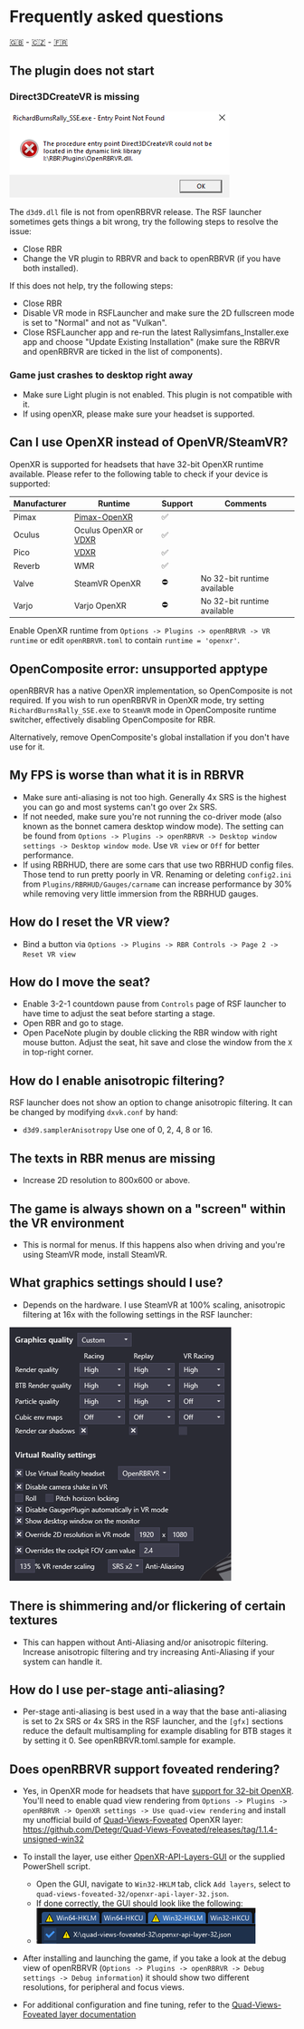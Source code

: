 # Frequently asked questions

[🇬🇧](FAQ.md) - [🇨🇿](FAQ_CZ.md) - [🇫🇷](FAQ_FR.md)

## The plugin does not start

### Direct3DCreateVR is missing

![Direct3DCreateVR missing](img/d3dcreatevr.png)

The `d3d9.dll` file is not from openRBRVR release. The RSF launcher sometimes
gets things a bit wrong, try the following steps to resolve the issue:

- Close RBR
- Change the VR plugin to RBRVR and back to openRBRVR (if you have both installed).

If this does not help, try the following steps:

- Close RBR
- Disable VR mode in RSFLauncher and make sure the 2D fullscreen mode is set to
  "Normal" and not as "Vulkan".
- Close RSFLauncher app and re-run the latest Rallysimfans\_Installer.exe app
  and choose "Update Existing Installation" (make sure the RBRVR and openRBRVR
  are ticked in the list of components).

### Game just crashes to desktop right away

- Make sure Light plugin is not enabled. This plugin is not compatible with it.
- If using openXR, please make sure your headset is supported.

## Can I use OpenXR instead of OpenVR/SteamVR?

OpenXR is supported for headsets that have 32-bit OpenXR runtime available.
Please refer to the following table to check if your device is supported:

| Manufacturer | Runtime                                                                    | Support     | Comments                                                                    |
| ------------ | -------------------------------------------------------------------------- | ----------- | --------------------------------------------------------------------------- |
| Pimax        | [Pimax-OpenXR](https://github.com/mbucchia/Pimax-OpenXR)                   | ✅          |                                                                             |
| Oculus       | Oculus OpenXR or [VDXR](https://github.com/mbucchia/VirtualDesktop-OpenXR) | ✅          |                                                                             |
| Pico         | [VDXR](https://github.com/mbucchia/VirtualDesktop-OpenXR)                  | ✅          |                                                                             |
| Reverb       | WMR                                                                        | ✅          |                                                                             |
| Valve        | SteamVR OpenXR                                                             | ⛔          | No 32-bit runtime available                                                 |
| Varjo        | Varjo OpenXR                                                               | ⛔          | No 32-bit runtime available                                                 |

Enable OpenXR runtime from `Options -> Plugins -> openRBRVR -> VR runtime` or
edit `openRBRVR.toml` to contain `runtime = 'openxr'`.

## OpenComposite error: unsupported apptype

openRBRVR has a native OpenXR implementation, so OpenComposite is not required.
If you wish to run openRBRVR in OpenXR mode, try setting
`RichardBurnsRally_SSE.exe` to `SteamVR` mode in OpenComposite runtime
switcher, effectively disabling OpenComposite for RBR.

Alternatively, remove OpenComposite's global installation if you don't have use
for it.

## My FPS is worse than what it is in RBRVR

- Make sure anti-aliasing is not too high. Generally 4x SRS is the highest you
  can go and most systems can't go over 2x SRS.
- If not needed, make sure you're not running the co-driver mode (also known as
  the bonnet camera desktop window mode). The setting can be found from
  `Options -> Plugins -> openRBRVR -> Desktop window settings -> Desktop window
  mode`. Use `VR view` or `Off` for better performance.
- If using RBRHUD, there are some cars that use two RBRHUD config files. Those
  tend to run pretty poorly in VR. Renaming or deleting `config2.ini` from
  `Plugins/RBRHUD/Gauges/carname` can increase performance by 30% while
  removing very little immersion from the RBRHUD gauges.

## How do I reset the VR view?

- Bind a button via `Options -> Plugins -> RBR Controls -> Page 2 -> Reset VR view`

## How do I move the seat?

- Enable 3-2-1 countdown pause from `Controls` page of RSF launcher to have
  time to adjust the seat before starting a stage.
- Open RBR and go to stage.
- Open PaceNote plugin by double clicking the RBR window with right mouse
  button. Adjust the seat, hit save and close the window from the `X` in
  top-right corner.

## How do I enable anisotropic filtering?

RSF launcher does not show an option to change anisotropic filtering. It can be
changed by modifying `dxvk.conf` by hand:

- `d3d9.samplerAnisotropy` Use one of 0, 2, 4, 8 or 16.

## The texts in RBR menus are missing

- Increase 2D resolution to 800x600 or above.

## The game is always shown on a "screen" within the VR environment

- This is normal for menus. If this happens also when driving and you're using
  SteamVR mode, install SteamVR.

## What graphics settings should I use?

- Depends on the hardware. I use SteamVR at 100% scaling, anisotropic filtering
  at 16x with the following settings in the RSF launcher:

![Example settings](img/example_settings.png)

## There is shimmering and/or flickering of certain textures

- This can happen without Anti-Aliasing and/or anisotropic filtering. Increase
  anisotropic filtering and try increasing Anti-Aliasing if your system can
  handle it.

## How do I use per-stage anti-aliasing?

- Per-stage anti-aliasing is best used in a way that the base anti-aliasing is
  set to 2x SRS or 4x SRS in the RSF launcher, and the `[gfx]` sections reduce
  the default multisampling for example disabling for BTB stages it by setting
  it 0. See openRBRVR.toml.sample for example.

## Does openRBRVR support foveated rendering?

- Yes, in OpenXR mode for headsets that have [support for 32-bit
  OpenXR](https://github.com/Detegr/openRBRVR/blob/master/FAQ.md#can-i-use-openxr-instead-of-openvrsteamvr).
  You'll need to enable quad view rendering from `Options -> Plugins ->
  openRBRVR -> OpenXR settings -> Use quad-view rendering` and install my
  unofficial build of
  [Quad-Views-Foveated](https://github.com/mbucchia/Quad-Views-Foveated) OpenXR
  layer:
  https://github.com/Detegr/Quad-Views-Foveated/releases/tag/1.1.4-unsigned-win32

- To install the layer, use either
  [OpenXR-API-Layers-GUI](https://github.com/fredemmott/OpenXR-API-Layers-GUI/releases/tag/v2024.07.18)
  or the supplied PowerShell script.
    - Open the GUI, navigate to `Win32-HKLM` tab, click `Add layers`, select to
      `quad-views-foveated-32/openxr-api-layer-32.json`.
    - If done correctly, the GUI should look like the following:
    - ![Quad-Views-Foveated API layer installed](img/quad-views-foveated.png)

- After installing and launching the game, if you take a look at the debug view
  of openRBRVR (`Options -> Plugins -> openRBRVR -> Debug settings -> Debug
  information`) it should show two different resolutions, for peripheral and
  focus views.
- For additional configuration and fine tuning, refer to the
  [Quad-Views-Foveated layer
  documentation](https://github.com/mbucchia/Quad-Views-Foveated/wiki/Advanced-Configuration)
